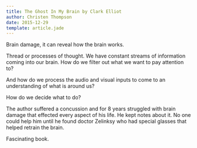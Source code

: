 ```yaml
---
title: The Ghost In My Brain by Clark Elliot
author: Christen Thompson
date: 2015-12-29
template: article.jade 
---
```


Brain damage, it can reveal how the brain works.

<span class="more"></span>

Thread or processes of thought. We have constant streams of information coming into our brain.  How do we filter out what we want to pay attention to?

And how do we process the audio and visual inputs to come to an understanding of what is around us?

How do we decide what to do?

The author suffered a concussion and for 8 years struggled with brain damage that effected every aspect of his life.  He kept notes about it.  No one could help him until he found doctor Zelinksy who had special glasses that helped retrain the brain.

Fascinating book.